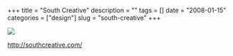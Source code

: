 +++
title = "South Creative"
description = ""
tags = []
date = "2008-01-15"
categories = ["design"]
slug = "south-creative"
+++


 

  <div id="screens-thumbs" class="clearfix">
    <div class="txt-center" id="design-submission"><a href="http://southcreative.com/"><img id='bluga-thumbnail-1127' class='bluga-thumbnail large' src='//konigi.com/media/bluga/
wt47f28215ce6ef_0.jpg'/></a></div>  
  </div>   
<p><a href="http://southcreative.com/">http://southcreative.com/</a></p>




